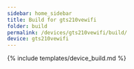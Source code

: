 ```yaml
---
sidebar: home_sidebar
title: Build for gts210vewifi
folder: build
permalink: /devices/gts210vewifi/build/
device: gts210vewifi
---
```

{% include templates/device_build.md %}
